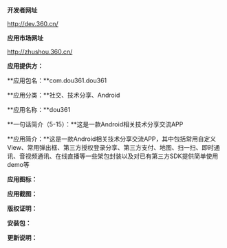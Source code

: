 **开发者网址**

http://dev.360.cn/

**应用市场网址**

http://zhushou.360.cn/

**应用提供方：**

**应用包名：**com.dou361.dou361

**应用分类：**社交、技术分享、Android

**应用名称：**dou361

**一句话简介（5-15）：**这是一款Android相关技术分享交流APP

**应用简介：**这是一款Android相关技术分享交流APP，其中包括常用自定义View、常用弹出框、第三方授权登录分享、第三方支付、地图、扫一扫、即时通讯、音视频通讯、在线直播等一些架包封装以及对已有第三方SDK提供简单使用demo等

**应用图标：**

**应用截图：**

**版权证明：**

**安装包：**

**更新说明：**